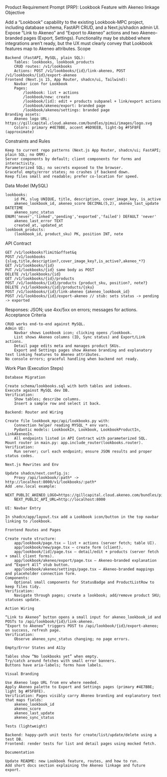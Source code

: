 Product Requirement Prompt (PRP): Lookbook Feature with Akeneo linkage
Objective

Add a “Lookbook” capability to the existing Lookbook-MPC project, including database schema, FastAPI CRUD, and a Next.js/shadcn admin UI. Expose “Link to Akeneo” and “Export to Akeneo” actions and two Akeneo-branded pages (Export, Settings). Functionality may be stubbed where integrations aren’t ready, but the UX must clearly convey that Lookbook features map to Akeneo attributes.
Scope

    Backend (FastAPI, MySQL, plain SQL):
        Tables: lookbooks, lookbook_products
        CRUD routes: /v1/lookbooks
        Actions: POST /v1/lookbooks/{id}/link-akeneo, POST /v1/lookbooks/{id}/export-akeneo
    Frontend (Next.js 15, App Router, shadcn/ui, Tailwind):
        Navbar icon for Lookbook
        Pages:
            /lookbook: list + actions
            /lookbook/new: create
            /lookbook/[id]: edit + products subpanel + link/export actions
            /lookbook/akeneo/export: branded page
            /lookbook/akeneo/settings: branded page
    Branding assets:
        Akeneo logo URL: https://gillcapital.cloud.akeneo.com/bundles/pimui/images/logo.svg
        Colors: primary #4E7BBE, accent #6D9EEB, light-bg #F5F8FE (approximate)

Constraints and Rules

    Keep to current repo patterns (Next.js App Router, shadcn/ui; FastAPI; plain SQL; no ORM).
    Server components by default; client components for forms and interactivity.
    Parameterized SQL; no secrets exposed to the browser.
    Graceful empty/error states; no crashes if backend down.
    Keep files small and readable; prefer co-location for speed.

Data Model (MySQL)

    lookbooks:
        id PK, slug UNIQUE, title, description, cover_image_key, is_active
        akeneo_lookbook_id, akeneo_score DECIMAL(5,2), akeneo_last_update DATETIME
        akeneo_sync_status ENUM('never','linked','pending','exported','failed') DEFAULT 'never'
        akeneo_last_error TEXT
        created_at, updated_at
    lookbook_products:
        (lookbook_id, product_sku) PK, position INT, note

API Contract

    GET /v1/lookbooks?limit&offset&q
    POST /v1/lookbooks {slug,title,description?,cover_image_key?,is_active?,akeneo_*?}
    GET /v1/lookbooks/{id}
    PUT /v1/lookbooks/{id} same body as POST
    DELETE /v1/lookbooks/{id}
    GET /v1/lookbooks/{id}/products
    POST /v1/lookbooks/{id}/products {product_sku, position?, note?}
    DELETE /v1/lookbooks/{id}/products/{sku}
    POST /v1/lookbooks/{id}/link-akeneo {akeneo_lookbook_id}
    POST /v1/lookbooks/{id}/export-akeneo // stub: sets status -> pending -> exported

Responses: JSON; use 4xx/5xx on errors; messages for actions.
Acceptance Criteria

    CRUD works end-to-end against MySQL.
    Admin UI:
        Navbar shows Lookbook icon; clicking opens /lookbook.
        List shows Akeneo columns (ID, Sync status) and Export/Link actions.
        Detail page edits meta and manages product SKUs.
        Export and Settings pages show Akeneo branding and explanatory text linking features to Akeneo attributes.
    No console errors; graceful handling when backend not ready.

Work Plan (Execution Steps)

    Database Migration

    Create schema/lookbooks.sql with both tables and indexes.
    Execute against MySQL dev DB.
    Verification:
        Show tables; describe columns.
        Insert a sample row and select it back.

    Backend: Router and Wiring

    Create file lookbook_mpc/api/lookbooks.py with:
        Connection helper reading MYSQL_* env vars.
        Pydantic models: LookbookIn, Lookbook, LookbookProductIn, LinkAkeneoIn.
        All endpoints listed in API Contract with parameterized SQL.
    Mount router in main.py: app.include_router(lookbooks.router).
    Verification:
        Run server; curl each endpoint; ensure JSON results and proper status codes.

    Next.js Rewrites and Env

    Update shadcn/next.config.js:
        Proxy /api/lookbook/:path* -> http://localhost:8000/v1/lookbooks/:path*
    Add .env.local example:
        NEXT_PUBLIC_AKENEO_LOGO=https://gillcapital.cloud.akeneo.com/bundles/pimui/images/logo.svg
        NEXT_PUBLIC_API_URL=http://localhost:8000

    UI: Navbar Entry

    In shadcn/app/layout.tsx add a Lookbook icon/button in the top navbar linking to /lookbook.

    Frontend Routes and Pages

    Create route structure:
        app/lookbook/page.tsx — list + actions (server fetch; table UI).
        app/lookbook/new/page.tsx — create form (client).
        app/lookbook/[id]/page.tsx — detail/edit + products (server fetch + small client forms).
        app/lookbook/akeneo/export/page.tsx — Akeneo-branded explanation and “Export All” stub button.
        app/lookbook/akeneo/settings/page.tsx — Akeneo-branded mappings and placeholder connection form.
    Components:
        Optional small components for StatusBadge and ProductListRow to keep files tidy.
    Verification:
        Navigate through pages; create a lookbook; add/remove product SKU; statuses update.

    Action Wiring

    “Link to Akeneo” button opens a small input for akeneo_lookbook_id and POSTs to /api/lookbook/{id}/link-akeneo.
    “Export to Akeneo” triggers POST to /api/lookbook/{id}/export-akeneo; on success, refresh page.
    Verification:
        Observe akeneo_sync_status changing; no page errors.

    Empty/Error States and A11y

    Tables show “No lookbooks yet” when empty.
    Try/catch around fetches with small error banners.
    Buttons have aria-labels; forms have labels.

    Visual Branding

    Use Akeneo logo URL from env where needed.
    Apply Akeneo palette to Export and Settings pages (primary #4E7BBE; light bg #F5F8FE).
    Verification: Pages visibly carry Akeneo branding and explanatory text that maps fields:
        akeneo_lookbook_id
        akeneo_score
        akeneo_last_update
        akeneo_sync_status

    Tests (lightweight)

    Backend: happy-path unit tests for create/list/update/delete using a test DB.
    Frontend: render tests for list and detail pages using mocked fetch.

    Documentation

    Update README: new Lookbook feature, routes, and how to run.
    Add short docs section explaining the Akeneo linkage and future export.